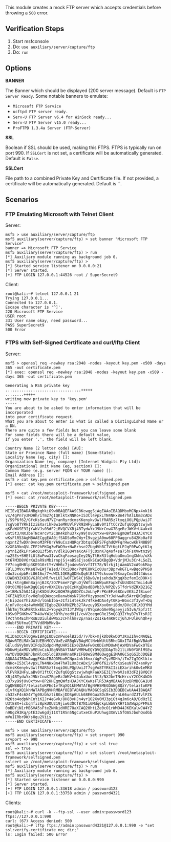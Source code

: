 This module creates a mock FTP server which accepts credentials before throwing a `500` error.

## Verification Steps

  1. Start msfconsole
  2. Do: ```use auxiliary/server/capture/ftp```
  3. Do: ```run```

## Options

  **BANNER**

  The Banner which should be displayed (200 server message).  Default is `FTP Server Ready`.
  Some notable banners to emulate:

  * `Microsoft FTP Service`
  * `ucftpd FTP server ready.`
  * `Serv-U FTP Server v6.4 for WinSock ready...`
  * `Serv-U FTP Server v15.0 ready...`
  * `ProFTPD 1.3.4a Server (FTP-Server)`

  **SSL**

  Boolean if SSL should be used, making this FTPS.  FTPS is typically run on port 990.  If `SSLCert` is not set, a certificate
  will be automatically generated.  Default is `False`.

  **SSLCert**

  File path to a combined Private Key and Certificate file.  If not provided, a certificate will be automatically
  generated.  Default is ``.

## Scenarios

### FTP Emulating Microsoft with Telnet Client

Server:

```
msf5 > use auxiliary/server/capture/ftp
msf5 auxiliary(server/capture/ftp) > set banner "Microsoft FTP Service"
banner => Microsoft FTP Service
msf5 auxiliary(server/capture/ftp) > run
[*] Auxiliary module running as background job 0.
msf5 auxiliary(server/capture/ftp) > 
[*] Started service listener on 0.0.0.0:21 
[*] Server started.
[+] FTP LOGIN 127.0.0.1:44526 root / SuperSecret9
```

Client:

```
root@kali:~# telnet 127.0.0.1 21
Trying 127.0.0.1...
Connected to 127.0.0.1.
Escape character is '^]'.
220 Microsoft FTP Service
USER root
331 User name okay, need password...
PASS SuperSecret9  
500 Error
```

### FTPS with Self-Signed Certificate and curl/lftp Client

Server:

```
msf5 > openssl req -newkey rsa:2048 -nodes -keyout key.pem -x509 -days 365 -out certificate.pem
[*] exec: openssl req -newkey rsa:2048 -nodes -keyout key.pem -x509 -days 365 -out certificate.pem

Generating a RSA private key
.................................+++++
........+++++
writing new private key to 'key.pem'
-----
You are about to be asked to enter information that will be incorporated
into your certificate request.
What you are about to enter is what is called a Distinguished Name or a DN.
There are quite a few fields but you can leave some blank
For some fields there will be a default value,
If you enter '.', the field will be left blank.
-----
Country Name (2 letter code) [AU]:
State or Province Name (full name) [Some-State]:
Locality Name (eg, city) []:
Organization Name (eg, company) [Internet Widgits Pty Ltd]:
Organizational Unit Name (eg, section) []:
Common Name (e.g. server FQDN or YOUR name) []:
Email Address []:
msf5 > cat key.pem certificate.pem > selfsigned.pem
[*] exec: cat key.pem certificate.pem > selfsigned.pem

msf5 > cat /root/metasploit-framework/selfsigned.pem
[*] exec: cat /root/metasploit-framework/selfsigned.pem

-----BEGIN PRIVATE KEY-----
MIIEvQIBADANBgkqhkiG9w0BAQEFAASCBKcwggSjAgEAAoIBAQDMboMCNpx4nk16
vx/4gPn7yzMDHh/iTm27gIQKlktxNNKo+I53Cl4vpxLTN4NHxBn47hAlLUm3cADx
j/S9P6f62/GfcKsSeuN7VZ+anRyrdcmsKKenykv3wlfRAR5z7txqiO6LPQpUwiJT
7sgVo8TYRkIIziEXarihk0w1eMKUVlFVR92HFyLaBv0Y1ftCCrZufq6QgStzwjwh
qKFaWXSE3IjYwbVJs03dF2jBVQCVXBj4BTydwYxJ9NrCnwX7BgeRzJWKV+U4akxU
unt5t3/NXJbeTNcHrcvY2CQK4kDhu37xy99jUvOxYxw+8P2HHEgmQWfzHJAJKYCX
wKsFlR53AgMBAAECggEAA0jfSADSoMmCWy+I9vgzjA0mw60PPBaggru842Ko0afU
nqxntZfwDXn0vnoM3PFUrYA9uCszHQRqr3btqsDEFS7FghdQWFqrHwcwKk7N8B9T
XzXEA9knQVLZEF2hPKGg3wFWO9x+NwBrhse2ZUqdVhBC7VtKgtLPJqF0PwOytKlq
/pYniZdkLPrGHcQ13f50vr/dlkIGQ4YaKcAFTjCOxnK7q4of+sa75hFsXVwtnz9j
nw2SEs+SHEfLUl8wPww3IvwCkqFaosagIey2NyTtHxR3lqHobaOmu1nqXkNu/oXk
bt67M3D8VOrKu2aR9sMbirnpjSj+aBSaIjso6kSCaQKBgQD+VdrjMJu3Cr4LSoZL
FV7cog0HBlp3KE910rtY+VHH6c7jo4ow5vVvfITt78/Ntrkj1jAamAV2xA9okMay
7BlL3MVx/MKeQTwEWjTWIed/7Xc5D8o/PqMC8WkIc0Uur3BprwkGTL+wBqo9PHSO
eGo3zcdpbRrL0616o/7+uWIL1QKBgQDNxQq6tBlCY9ckuoof9SmayCmcU4t4Wusx
UJWBN32X8IGVGJRCxMlfwzLUlJwOTIWSkCj6Dw8/njsehda3KgqXbzfemIqD9K+j
/EL/ktrgBmh8ajnjBJX/2O7PsmeF7gFuDjVWflcG6WpuKFapkTsbU4D6ITmLi4uH
0Ot0CMDjGwKBgQCpQrv0XKIUs/p8CzHKgENsdBBVb33/NP2EvSTfdrVdZRXB21GZ
b+tBMc5Jh0J1djhKSD4lRKzGOH7EqS0DYCsJmLhyPrPKnEFz6BCnvVKSiZfBiuef
JXFZAQ5UiFovUqRuQQWxgpxDanwbWsN7GVofHzypxemCYrJeHwwRu5ArrQKBgDpz
FjEip2osYhiUxFd/lGnbIba+JIfzi4tekJk74fke4DAx4yt0Kp+BGxc3f3ywT+Dq
AjnFvVcc4z4wVmWBE7EgboZUXkRNZPb32TAvzuyD5Xox0m+iBdm/DVcCHlX03YMd
lhkTmjTkaM8RtkxEbL2+Yoyqk2YIJYJW3gr/0YqxAoGAe95gaeyjz5IvA/Spfztt
t8Sw0PSNKhw7Th4UwYW1g38Yh/oedHjI/cwV2oegoGRe15nQGQ3IYhyB7yTtsRJI
lVcthX4E1hPRsB3DiuldwWSxJcFhlhm72p/nas/ZsIkE4mKWccj6hJFUlnGhQh+y
dUubf5UfmaGETVVd8MbMNvQ=
-----END PRIVATE KEY-----
-----BEGIN CERTIFICATE-----
MIIDazCCAlOgAwIBAgIUDSznPwoelB25d/7v7bk+mjkDb0kwDQYJKoZIhvcNAQEL
BQAwRTELMAkGA1UEBhMCQVUxEzARBgNVBAgMClNvbWUtU3RhdGUxITAfBgNVBAoM
GEludGVybmV0IFdpZGdpdHMgUHR5IEx0ZDAeFw0xODExMDUwMjAxMDVaFw0xOTEx
MDUwMjAxMDVaMEUxCzAJBgNVBAYTAkFVMRMwEQYDVQQIDApTb21lLVN0YXRlMSEw
HwYDVQQKDBhJbnRlcm5ldCBXaWRnaXRzIFB0eSBMdGQwggEiMA0GCSqGSIb3DQEB
AQUAA4IBDwAwggEKAoIBAQDMboMCNpx4nk16vx/4gPn7yzMDHh/iTm27gIQKlktx
NNKo+I53Cl4vpxLTN4NHxBn47hAlLUm3cADxj/S9P6f62/GfcKsSeuN7VZ+anRyr
dcmsKKenykv3wlfRAR5z7txqiO6LPQpUwiJT7sgVo8TYRkIIziEXarihk0w1eMKU
VlFVR92HFyLaBv0Y1ftCCrZufq6QgStzwjwhqKFaWXSE3IjYwbVJs03dF2jBVQCV
XBj4BTydwYxJ9NrCnwX7BgeRzJWKV+U4akxUunt5t3/NXJbeTNcHrcvY2CQK4kDh
u37xy99jUvOxYxw+8P2HHEgmQWfzHJAJKYCXwKsFlR53AgMBAAGjUzBRMB0GA1Ud
DgQWBBQzY/telaztoKPEd1vfKqXQ1khMWTAfBgNVHSMEGDAWgBQzY/telaztoKPE
d1vfKqXQ1khMWTAPBgNVHRMBAf8EBTADAQH/MA0GCSqGSIb3DQEBCwUAA4IBAQAT
ch32xF4s6X4YTg00zbhztiBGxjDDSp6ULk68E6GuxSDcB+wE/nL66urdZJTvlFZk
M26to4odpNhCnYiKIJr4eGvk/8H83yHJn4yr1O2Xy0MJ3piGt4gJm6cA9/DdOzlE
U3tE8X+lcbq4fiz8pkUOU219jiw63OCfB7N1iGMdqCkpLWbGYXH71SAWqzpPFMsA
0oBDYjN1rMBSVA5sFteZNNkidHRE7OaXCAQ20htLZe0cO1rWMO44JKEKalwJW4YZ
n9UgZH3Kq/ptE3Jw6gdj11XT1RSn5NgCutxeCEuPzUhwg3XmVL5fOASJbohQxdGb
mVuIIRbrDW/sOgu2Viis
-----END CERTIFICATE-----

msf5 > use auxiliary/server/capture/ftp
msf5 auxiliary(server/capture/ftp) > set srvport 990
srvport => 990
msf5 auxiliary(server/capture/ftp) > set ssl true
ssl => true
msf5 auxiliary(server/capture/ftp) > set sslcert /root/metasploit-framework/selfsigned.pem
sslcert => /root/metasploit-framework/selfsigned.pem
msf5 auxiliary(server/capture/ftp) > run
[*] Auxiliary module running as background job 0.
msf5 auxiliary(server/capture/ftp) > 
[*] Started service listener on 0.0.0.0:990 
[*] Server started.
[+] FTP LOGIN 127.0.0.1:33618 admin / password123
[+] FTP LOGIN 127.0.0.1:33758 admin / password4321
```

Clients:

```
root@kali:~# curl -k --ftp-ssl --user admin:password123 ftps://127.0.0.1:990
curl: (67) Access denied: 500
root@kali:~# lftp ftps://admin:password4321@127.0.0.1:990 -e "set ssl:verify-certificate no; dir;"
ls: Login failed: 500 Error
```
